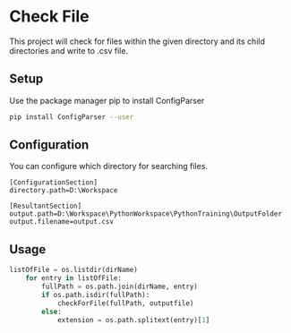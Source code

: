 # Check File

This project will check for files within the given directory and its child directories and write to .csv file.

## Setup

Use the package manager pip to install ConfigParser

```bash
pip install ConfigParser --user
```

## Configuration

You can configure which directory for searching files.

```properties
[ConfigurationSection]
directory.path=D:\Workspace

[ResultantSection]
output.path=D:\Workspace\PythonWorkspace\PythonTraining\OutputFolder
output.filename=output.csv
```

## Usage

```python
listOfFile = os.listdir(dirName)
    for entry in listOfFile:
        fullPath = os.path.join(dirName, entry)
        if os.path.isdir(fullPath):
            checkForFile(fullPath, outputfile)
        else:
            extension = os.path.splitext(entry)[1]
```
